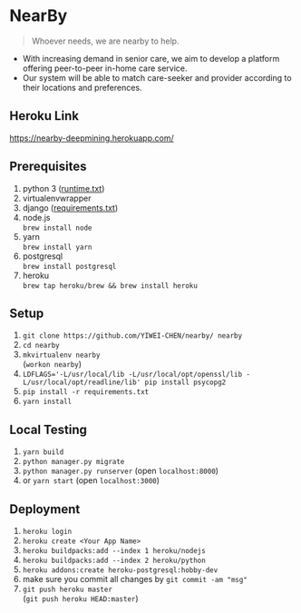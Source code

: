 # NearBy
> Whoever needs, we are nearby to help.

- With increasing demand in senior care, we aim to develop a platform offering peer-to-peer in-home care service.
- Our system will be able to match care-seeker and provider according to their locations and preferences.
## Heroku Link
https://nearby-deepmining.herokuapp.com/

## Prerequisites
1. python 3 ([runtime.txt](https://github.com/YIWEI-CHEN/nearby/blob/master/runtime.txt))
2. virtualenvwrapper   
3. django ([requirements.txt](https://github.com/YIWEI-CHEN/nearby/blob/master/requirements.txt))
4. node.js \
`brew install node`
5. yarn \
`brew install yarn`
6. postgresql \
`brew install postgresql`
7. heroku \
`brew tap heroku/brew && brew install heroku`

## Setup
1. `git clone https://github.com/YIWEI-CHEN/nearby/ nearby`
2. `cd nearby`
3. `mkvirtualenv nearby` \
 (`workon nearby`)
4. `LDFLAGS='-L/usr/local/lib -L/usr/local/opt/openssl/lib -L/usr/local/opt/readline/lib' pip install psycopg2`
5. `pip install -r requirements.txt`
5. `yarn install`

## Local Testing
1. `yarn build`
2. `python manager.py migrate`
3. `python manager.py runserver` (open `localhost:8000`)
4. or `yarn start` (open `localhost:3000`)

## Deployment
1. `heroku login`
2. `heroku create <Your App Name>`
3. `heroku buildpacks:add --index 1 heroku/nodejs`
4. `heroku buildpacks:add --index 2 heroku/python`
5. `heroku addons:create heroku-postgresql:hobby-dev`
5. make sure you commit all changes by `git commit -am "msg"`
6. `git push heroku master` \
(`git push heroku HEAD:master`)
